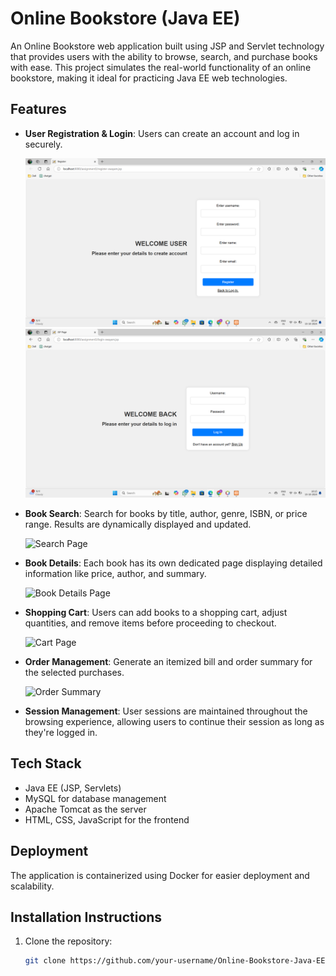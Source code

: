 # Online Bookstore (Java EE)

An Online Bookstore web application built using JSP and Servlet technology that provides users with the ability to browse, search, and purchase books with ease. This project simulates the real-world functionality of an online bookstore, making it ideal for practicing Java EE web technologies.

## Features

- **User Registration & Login**: Users can create an account and log in securely.
  
  <img src="images/register.png" alt="Registration Page" width="500" /> <img src="images/login.png" alt="Registration Page" width="500" />


- **Book Search**: Search for books by title, author, genre, ISBN, or price range. Results are dynamically displayed and updated.
  
  ![Search Page](path_to_search_image.png)

- **Book Details**: Each book has its own dedicated page displaying detailed information like price, author, and summary.
  
  ![Book Details Page](path_to_book_details_image.png)

- **Shopping Cart**: Users can add books to a shopping cart, adjust quantities, and remove items before proceeding to checkout.
  
  ![Cart Page](path_to_cart_image.png)

- **Order Management**: Generate an itemized bill and order summary for the selected purchases.
  
  ![Order Summary](path_to_order_summary_image.png)

- **Session Management**: User sessions are maintained throughout the browsing experience, allowing users to continue their session as long as they're logged in.

## Tech Stack

- Java EE (JSP, Servlets)
- MySQL for database management
- Apache Tomcat as the server
- HTML, CSS, JavaScript for the frontend

## Deployment

The application is containerized using Docker for easier deployment and scalability.

## Installation Instructions

1. Clone the repository:
   ```bash
   git clone https://github.com/your-username/Online-Bookstore-Java-EE.git
